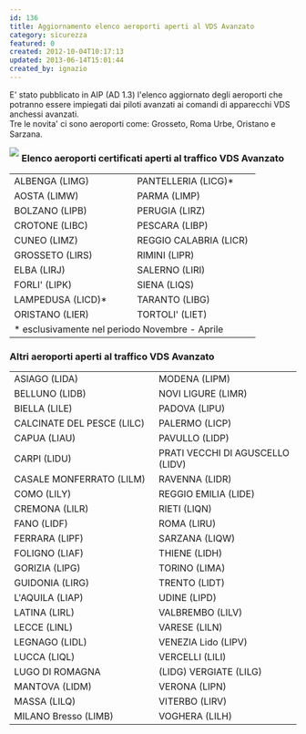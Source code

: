 ```yaml
---
id: 136
title: Aggiornamento elenco aeroporti aperti al VDS Avanzato
category: sicurezza
featured: 0
created: 2012-10-04T10:17:13
updated: 2013-06-14T15:01:44
created_by: ignazio
---
```

<p>
 E' stato pubblicato in AIP (AD 1.3) l'elenco aggiornato degli aeroporti che potranno essere impiegati dai piloti avanzati ai comandi di apparecchi VDS anchessi avanzati.
 <br/>
 <span style="line-height: 1.3em;">
  Tre le novita' ci sono aeroporti come: Grosseto, Roma Urbe, Oristano e Sarzana.
 </span>
</p>
<p>
 <img border="0" src="images/stories/runway.jpg" style="float: left; padding-right: 5px;"/>
</p>
<h3>
 Elenco aeroporti certificati aperti al traffico VDS Avanzato
</h3>
<table border="0">
 <tbody>
  <tr>
   <td width="200">
    ALBENGA (LIMG)
   </td>
   <td width="200">
    PANTELLERIA (LICG)*
   </td>
  </tr>
  <tr>
   <td>
    AOSTA (LIMW)
   </td>
   <td>
    PARMA (LIMP)
   </td>
  </tr>
  <tr>
   <td>
    BOLZANO (LIPB)
   </td>
   <td>
    PERUGIA (LIRZ)
   </td>
  </tr>
  <tr>
   <td>
    CROTONE (LIBC)
   </td>
   <td>
    PESCARA (LIBP)
   </td>
  </tr>
  <tr>
   <td>
    CUNEO (LIMZ)
   </td>
   <td>
    REGGIO CALABRIA (LICR)
   </td>
  </tr>
  <tr>
   <td>
    GROSSETO (LIRS)
   </td>
   <td>
    RIMINI (LIPR)
   </td>
  </tr>
  <tr>
   <td>
    ELBA (LIRJ)
   </td>
   <td>
    SALERNO (LIRI)
   </td>
  </tr>
  <tr>
   <td>
    FORLI' (LIPK)
   </td>
   <td>
    SIENA (LIQS)
   </td>
  </tr>
  <tr>
   <td>
    LAMPEDUSA (LICD)*
   </td>
   <td>
    TARANTO (LIBG)
   </td>
  </tr>
  <tr>
   <td>
    ORISTANO (LIER)
   </td>
   <td>
    TORTOLI' (LIET)
   </td>
  </tr>
  <tr>
   <td colspan="2">
    * esclusivamente nel periodo Novembre - Aprile
   </td>
  </tr>
 </tbody>
</table>
<h3>
 Altri aeroporti aperti al traffico VDS Avanzato
</h3>
<table border="0">
 <tbody>
  <tr>
   <td width="300">
    ASIAGO (LIDA)
   </td>
   <td width="300">
    MODENA (LIPM)
   </td>
  </tr>
  <tr>
   <td>
    BELLUNO (LIDB)
   </td>
   <td>
    NOVI LIGURE (LIMR)
   </td>
  </tr>
  <tr>
   <td>
    BIELLA (LILE)
   </td>
   <td>
    PADOVA (LIPU)
   </td>
  </tr>
  <tr>
   <td>
    CALCINATE DEL PESCE (LILC)
   </td>
   <td>
    PALERMO (LICP)
   </td>
  </tr>
  <tr>
   <td>
    CAPUA (LIAU)
   </td>
   <td>
    PAVULLO (LIDP)
   </td>
  </tr>
  <tr>
   <td>
    CARPI (LIDU)
   </td>
   <td>
    PRATI VECCHI DI AGUSCELLO (LIDV)
   </td>
  </tr>
  <tr>
   <td>
    CASALE MONFERRATO (LILM)
   </td>
   <td>
    RAVENNA (LIDR)
   </td>
  </tr>
  <tr>
   <td>
    COMO (LILY)
   </td>
   <td>
    REGGIO EMILIA (LIDE)
   </td>
  </tr>
  <tr>
   <td>
    CREMONA (LILR)
   </td>
   <td>
    RIETI (LIQN)
   </td>
  </tr>
  <tr>
   <td>
    FANO (LIDF)
   </td>
   <td>
    ROMA (LIRU)
   </td>
  </tr>
  <tr>
   <td>
    FERRARA (LIPF)
   </td>
   <td>
    SARZANA (LIQW)
   </td>
  </tr>
  <tr>
   <td>
    FOLIGNO (LIAF)
   </td>
   <td>
    THIENE (LIDH)
   </td>
  </tr>
  <tr>
   <td>
    GORIZIA (LIPG)
   </td>
   <td>
    TORINO (LIMA)
   </td>
  </tr>
  <tr>
   <td>
    GUIDONIA (LIRG)
   </td>
   <td>
    TRENTO (LIDT)
   </td>
  </tr>
  <tr>
   <td>
    L'AQUILA (LIAP)
   </td>
   <td>
    UDINE (LIPD)
   </td>
  </tr>
  <tr>
   <td>
    LATINA (LIRL)
   </td>
   <td>
    VALBREMBO (LILV)
   </td>
  </tr>
  <tr>
   <td>
    LECCE (LINL)
   </td>
   <td>
    VARESE (LILN)
   </td>
  </tr>
  <tr>
   <td>
    LEGNAGO (LIDL)
   </td>
   <td>
    VENEZIA Lido (LIPV)
   </td>
  </tr>
  <tr>
   <td>
    LUCCA (LIQL)
   </td>
   <td>
    VERCELLI (LILI)
   </td>
  </tr>
  <tr>
   <td>
    LUGO DI ROMAGNA
   </td>
   <td>
    (LIDG) VERGIATE (LILG)
   </td>
  </tr>
  <tr>
   <td>
    MANTOVA (LIDM)
   </td>
   <td>
    VERONA (LIPN)
   </td>
  </tr>
  <tr>
   <td>
    MASSA (LILQ)
   </td>
   <td>
    VITERBO (LIRV)
   </td>
  </tr>
  <tr>
   <td>
    MILANO Bresso (LIMB)
   </td>
   <td>
    VOGHERA (LILH)
   </td>
  </tr>
 </tbody>
</table>

